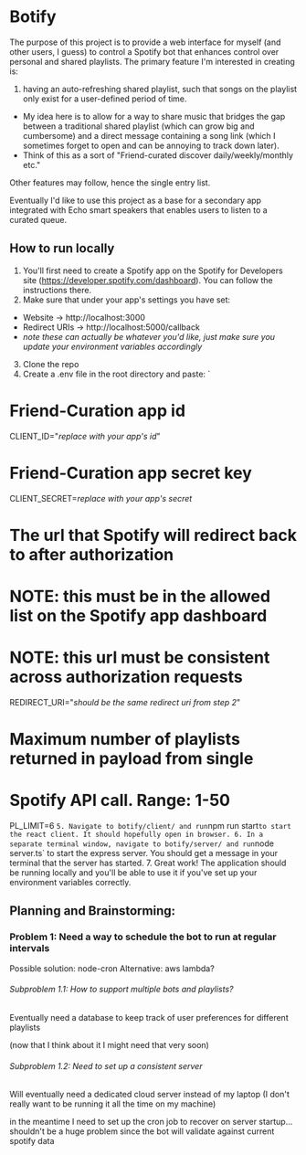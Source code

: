 # Botify

The purpose of this project is to provide a web interface for myself (and other users, I guess) to control a Spotify bot that enhances control over personal and shared playlists. The primary feature I'm interested in creating is:

1. having an auto-refreshing shared playlist, such that songs on the playlist only exist for a user-defined period of time. 

* My idea here is to allow for a way to share music that bridges the gap between a traditional shared playlist (which can grow big and cumbersome) and a direct message containing a song link (which I sometimes forget to open and can be annoying to track down later).
* Think of this as a sort of "Friend-curated discover daily/weekly/monthly etc."

Other features may follow, hence the single entry list.

Eventually I'd like to use this project as a base for a secondary app integrated with Echo smart speakers that enables users to listen to a curated queue. 



## How to run locally

1. You'll first need to create a Spotify app on the Spotify for Developers site (https://developer.spotify.com/dashboard). You can follow the instructions there.
2. Make sure that under your app's settings you have set:
* Website       -> http://localhost:3000
* Redirect URIs -> http://localhost:5000/callback
* *note these can actually be whatever you'd like, just make sure you update your environment variables accordingly*
3. Clone the repo
4. Create a .env file in the root directory and paste: 
`
# Friend-Curation app id
CLIENT_ID="*replace with your app's id*"

# Friend-Curation app secret key
CLIENT_SECRET=*replace with your app's secret*

# The url that Spotify will redirect back to after authorization
# NOTE: this must be in the allowed list on the Spotify app dashboard
# NOTE: this url must be consistent across authorization requests
REDIRECT_URI="*should be the same redirect uri from step 2*"

# Maximum number of playlists returned in payload from single
# Spotify API call. Range: 1-50
PL_LIMIT=6
`
5. Navigate to botify/client/ and run `npm run start` to start the react client. It should hopefully open in browser.
6. In a separate terminal window, navigate to botify/server/ and run `node server.ts` to start the express server. You should get a message in your terminal that the server has started.
7. Great work! The application should be running locally and you'll be able to use it if you've set up your environment variables correctly. 

## Planning and Brainstorming:

### Problem 1: Need a way to schedule the bot to run at regular intervals

Possible solution: node-cron
Alternative: aws lambda?


###### Subproblem 1.1: How to support multiple bots and playlists?
Eventually need a database to keep track of user preferences
for different playlists

(now that I think about it I might need that very soon)

###### Subproblem 1.2: Need to set up a consistent server
Will eventually need a dedicated cloud server instead of my laptop
(I don't really want to be running it all the time on my machine)

in the meantime I need to set up the cron job to recover on server
startup... shouldn't be a huge problem since the bot will validate
against current spotify data